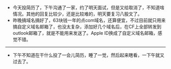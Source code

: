- 今天投简历了，下午沟通了一家，约了明天面试，但是又给取消了，不知道啥情况。其他的回复比较少，还是比较难的，明天要复习八股文了。
- 昨晚搞域名搞好了，63块钱一年的点com域名，还算便宜，不过目前就只用来搞自定义域名邮箱了，也没太复杂，添加好几个域名后，在CF上全部转发到outlook邮箱了，就是不能用来发送了。Apple ID换成了自定义域名邮箱，感觉不错。
- ---
- 下午不知道在干什么投了一会儿简历，睡了一觉，然后起来瞎看，一下午就又过去了。